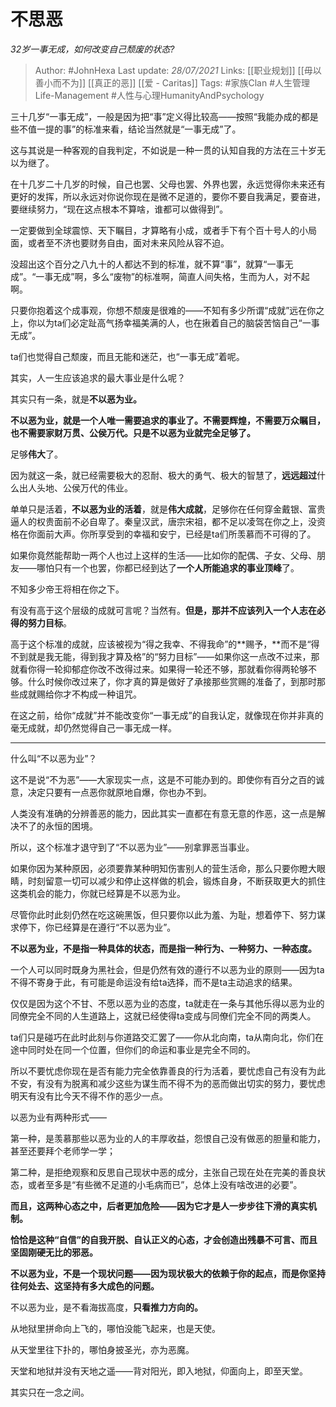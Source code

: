 # 不思恶
*32岁一事无成，如何改变自己颓废的状态?*

> Author: #JohnHexa
Last update: *28/07/2021* 
Links: [[职业规划]] [[毋以善小而不为]] [[真正的恶]] [[爱 - Caritas]]
Tags:  #家族Clan #人生管理Life-Management #人性与心理HumanityAndPsychology 



三十几岁“一事无成”，一般是因为把“事”定义得比较高——按照“我能办成的都是些不值一提的事”的标准来看，结论当然就是“一事无成”了。

这与其说是一种客观的自我判定，不如说是一种一贯的认知自我的方法在三十岁无以为继了。

在十几岁二十几岁的时候，自己也罢、父母也罢、外界也罢，永远觉得你未来还有更好的发挥，所以永远对你说你现在是微不足道的，要你不要自我满足，要奋进，要继续努力，“现在这点根本不算啥，谁都可以做得到”。

一定要做到全球震惊、天下瞩目，才算略有小成，或者手下有个百十号人的小局面，或者至不济也要财务自由，面对未来风险从容不迫。

没超出这个百分之八九十的人都达不到的标准，就不算“事”，就算“一事无成”。“一事无成”啊，多么“废物”的标准啊，简直人间失格，生而为人，对不起啊。

只要你抱着这个成事观，你想不颓废是很难的——不知有多少所谓“成就”远在你之上，你以为ta们必定趾高气扬幸福美满的人，也在揪着自己的脑袋苦恼自己“一事无成”。

ta们也觉得自己颓废，而且无能和迷茫，也“一事无成”着呢。

其实，人一生应该追求的最大事业是什么呢？

其实只有一条，就是**不以恶为业。**

**不以恶为业，就是一个人唯一需要追求的事业了。不需要辉煌，不需要万众瞩目，也不需要家财万贯、公侯万代。只是不以恶为业就完全足够了。**

足够**伟大**了。

因为就这一条，就已经需要极大的忍耐、极大的勇气、极大的智慧了，**远远超过**什么出人头地、公侯万代的伟业。

单单只是活着，**不以恶为业的活着**，就是**伟大成就**，足够你在任何穿金戴银、富贵逼人的权贵面前不必自卑了。秦皇汉武，唐宗宋祖，都不足以凌驾在你之上，没资格在你面前大声。你所享受到的幸福和安宁，已经是ta们所羡慕而不可得的了。

如果你竟然能帮助一两个人也过上这样的生活——比如你的配偶、子女、父母、朋友——哪怕只有一个也罢，你都已经到达了**一个人所能追求的事业顶峰**了。

不知多少帝王将相在你之下。

有没有高于这个层级的成就可言呢？当然有。**但是，那并不应该列入一个人志在必得的努力目标**。

高于这个标准的成就，应该被视为“得之我幸、不得我命”的**赐予，**而不是“得不到就是我无能，得到我才算及格”的“努力目标”——如果你这一点改不过来，那就看你得一轮抑郁症你改不改得过来。如果得一轮还不够，那就看你得两轮够不够。什么时候你改过来了，你才真的算是做好了承接那些赏赐的准备了，到那时那些成就赐给你才不构成一种诅咒。

在这之前，给你“成就”并不能改变你“一事无成”的自我认定，就像现在你并非真的毫无成就，却仍然觉得自己一事无成一样。

---

什么叫“不以恶为业”？

这不是说“不为恶”——大家现实一点，这是不可能办到的。即使你有百分之百的诚意，决定只要有一点恶你就原地自爆，你也办不到。

人类没有准确的分辨善恶的能力，因此其实一直都在有意无意的作恶，这一点是解决不了的永恒的困境。

所以，这个标准才退守到了“不以恶为业”——别拿罪恶当事业。

如果你因为某种原因，必须要靠某种明知伤害别人的营生活命，那么只要你瞪大眼睛，时刻留意一切可以减少和停止这样做的机会，锻炼自身，不断获取更大的抓住这类机会的能力，你就已经算是不以恶为业。

尽管你此时此刻仍然在吃这碗黑饭，但只要你以此为羞、为耻，想着停下、努力谋求停下，你已经算是在遵行“不以恶为业”。

**不以恶为业，不是指一种具体的状态，而是指一种行为、一种努力、一种态度。**

一个人可以同时既身为黑社会，但是仍然有效的遵行不以恶为业的原则——因为ta不得不寄身于此，有可能是命运没有给ta选择，而不是ta主动追求的结果。

仅仅是因为这个不甘、不愿以恶为业的态度，ta就走在一条与其他乐得以恶为业的同僚完全不同的人生道路上，这就已经使得ta变成与同僚们完全不同的两类人。

ta们只是碰巧在此时此刻与你道路交汇罢了——你从北向南，ta从南向北，你们在途中同时处在同一个位置，但你们的命运和事业是完全不同的。

所以不要忧虑你现在是否有能力完全依靠善良的行为活着，要忧虑自己有没有为此不安，有没有为脱离和减少这些为谋生而不得不为的恶而做出切实的努力，要忧虑明天有没有比今天不得不作的恶少一点。

以恶为业有两种形式——

第一种，是羡慕那些以恶为业的人的丰厚收益，怨恨自己没有做恶的胆量和能力，甚至还要拜个老师学一学；

第二种，是拒绝观察和反思自己现状中恶的成分，主张自己现在处在完美的善良状态，或者至多是“有些微不足道的小毛病而已”，总体上没有啥改进的必要”。

**而且，这两种心态之中，后者更加危险——因为它才是人一步步往下滑的真实机制。**

**恰恰是这种“自信”的自我开脱、自认正义的心态，才会创造出残暴不可言、而且坚固刚硬无比的邪恶。**

**不以恶为业，不是一个现状问题——因为现状极大的依赖于你的起点，而是你坚持往何处去、这坚持有多大成色的问题。**

不以恶为业，是不看海拔高度，**只看推力方向的。**

从地狱里拼命向上飞的，哪怕没能飞起来，也是天使。

从天堂里往下扑的，哪怕身披圣光，亦为恶魔。

天堂和地狱并没有天地之遥——背对阳光，即入地狱，仰面向上，即至天堂。

其实只在一念之间。


